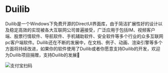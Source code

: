# Duilib

Duilib是一个Windows下免费开源的DirectUI界面库，由于简洁扩展性好的设计以及稳定高效的实现被各大互联网公司普遍接受，广泛应用于包括IM、视频客户端、股票行情软件、导航软件、手机辅助软件、安全软件等多个行业的众多互联网pc客户端软件。Duilib还在不断的发展中，在文档、例子、动画、渲染引擎等多个方面将持续改进，如果你的软件使用了Duilib或者你愿意支持Duilib的开发，欢迎为Duilib项目捐赠，支持Duilib的发展:gift_heart:

![支付宝扫码](https://t.alipayobjects.com/images/mobilecodec/T1zBljXidgXXXXXXXX)
